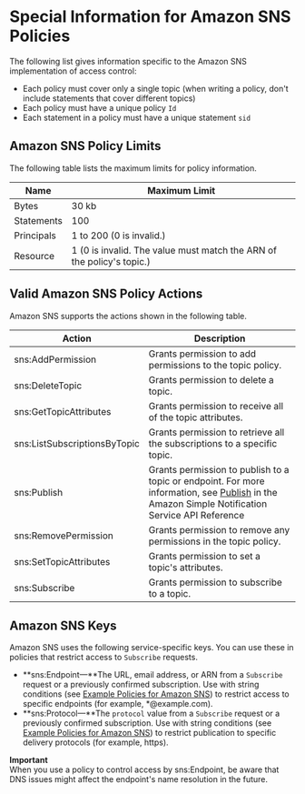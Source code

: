 # Special Information for Amazon SNS Policies<a name="AccessPolicyLanguage_SpecialInfo"></a>

The following list gives information specific to the Amazon SNS implementation of access control:
+ Each policy must cover only a single topic \(when writing a policy, don't include statements that cover different topics\)
+ Each policy must have a unique policy `Id`
+ Each statement in a policy must have a unique statement `sid`

## Amazon SNS Policy Limits<a name="sns-policy-limits"></a>

The following table lists the maximum limits for policy information\.


| Name | Maximum Limit | 
| --- | --- | 
|  Bytes  |  30 kb  | 
|  Statements  |  100  | 
|  Principals  |  1 to 200 \(0 is invalid\.\)  | 
|  Resource  |  1 \(0 is invalid\. The value must match the ARN of the policy's topic\.\)  | 

## Valid Amazon SNS Policy Actions<a name="sns_aspen_actions"></a>

Amazon SNS supports the actions shown in the following table\.


| Action | Description | 
| --- | --- | 
|  sns:AddPermission  | Grants permission to add permissions to the topic policy\. | 
|  sns:DeleteTopic  | Grants permission to delete a topic\. | 
|  sns:GetTopicAttributes  | Grants permission to receive all of the topic attributes\. | 
|  sns:ListSubscriptionsByTopic  | Grants permission to retrieve all the subscriptions to a specific topic\. | 
|  sns:Publish  | Grants permission to publish to a topic or endpoint\. For more information, see [Publish](https://docs.aws.amazon.com/sns/latest/api/API_Publish.html) in the Amazon Simple Notification Service API Reference  | 
|  sns:RemovePermission  | Grants permission to remove any permissions in the topic policy\. | 
|  sns:SetTopicAttributes  | Grants permission to set a topic's attributes\. | 
|  sns:Subscribe  | Grants permission to subscribe to a topic\. | 

## Amazon SNS Keys<a name="sns_aspen_keys"></a>

Amazon SNS uses the following service\-specific keys\. You can use these in policies that restrict access to `Subscribe` requests\.
+ **sns:Endpoint—**The URL, email address, or ARN from a `Subscribe` request or a previously confirmed subscription\. Use with string conditions \(see [Example Policies for Amazon SNS](sns-using-identity-based-policies.md#sns-example-policies)\) to restrict access to specific endpoints \(for example, \*@example\.com\)\.
+ **sns:Protocol—**The `protocol` value from a `Subscribe` request or a previously confirmed subscription\. Use with string conditions \(see [Example Policies for Amazon SNS](sns-using-identity-based-policies.md#sns-example-policies)\) to restrict publication to specific delivery protocols \(for example, https\)\.

**Important**  
When you use a policy to control access by sns:Endpoint, be aware that DNS issues might affect the endpoint's name resolution in the future\.